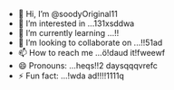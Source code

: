 - 👋 Hi, I’m @soodyOriginal11
- 👀 I’m interested in ...131xsddwa
- 🌱 I’m currently learning ...!!
- 💞️ I’m looking to collaborate on ...!!51ad
- 📫 How to reach me ...ö!daud it!fweewf
- 😄 Pronouns: ...heqs!!2 daysqqqvrefc
- ⚡ Fun fact: ...!wda
ad!!!!1111q
<!---ad1
soodyOriginal/soodyOriginal is a ✨ special ✨ repository because its `README.md` (thwsqs file) appears on your GitHub profile.
You can click the Preview link to take a look at your changes.
--->
